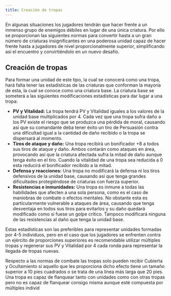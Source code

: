 ```yaml
---
title: Creación de tropas
---
```


En algunas situaciones los jugadores tendrán que hacer frente a un inmenso grupo de enemigos débiles en lugar de una única criatura. Por ello se proporcionan las siguientes normas para convertir hasta a un gran número de criaturas insignificantes en una poderosa unidad capaz de hacer frente hasta a jugadores de nivel proporcionalmente superior, simplificando así el encuentro y convirtiéndolo en un nuevo desafío.

## Creación de tropas

Para formar una unidad de este tipo, la cual se conocerá como una tropa, hará falta tener las estadísticas de las criaturas que conforman la mayoría de esta, la cual se conoce como una criatura base. La criatura base se someterá a las siguientes modificaciones estadísticas para dar lugar a una tropa:

- **PV y Vitalidad:** La tropa tendrá PV y Vitalidad iguales a los valores de la unidad base multiplicados por 4. Cada vez que una tropa sufra daño a los PV existe el riesgo que se produzca una pérdida de moral, causando así que su comandante deba tener éxito un tiro de Persuasión contra una dificultad igual a la cantidad de daño recibido o la tropa se dispersará al momento.
- **Tiros de ataque y daño:** Una tropa recibirá un bonificador +8 a todos sus tiros de ataque y daño. Ambos contarán como ataques en área, provocando así que la criatura afectada sufra la mitad de daño aunque tenga éxito en el tiro. Cuando la vitalidad de una tropa sea reducida a 0 esta reducirá el bonificador recibido a la mitad.
- **Defensa y reacciones:** Una tropa no modificará la defensa ni los tiros defensivos de la unidad base, causando así que tenga grandes dificultades protegiéndose de criaturas con fuerza superior.
- **Resistencias e inmunidades:** Una tropa es inmune a todas las habilidades que afecten a una sola persona, como es el caso de maniobras de combate o efectos mentales. No obstante esta es particularmente vulnerable a ataques de área, causando que tenga desventaja en todos sus tiros para evitarlos y su daño quedará modificado como si fuese un golpe crítico. Tampoco modificará ninguna de las resistencias al daño que tenga la unidad base.

Estas estadísticas son las preferibles para representar unidades formadas por 4-5 individuos, pero en el caso que los jugadores se enfrenten contra un ejército de proporciones superiores es recomendable utilizar múltiples tropas y regenerar sus PV y Vitalidad por 4 cada ronda para representar la llegada de tropas nuevas.

Respecto a las normas de combate las tropas solo pueden recibir Cubierta y Ocultamiento si aquello que les proporciona dicho efecto tiene un tamaño superior a 10 pies cuadrados o se trata de una línea más larga que 20 pies. Una tropa es capaz de flanquear tanto con unidades como con otras tropas pero no es capaz de flanquear consigo misma aunque esté compuesta por múltiples individ
